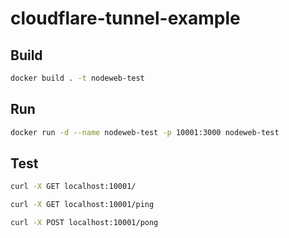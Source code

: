 # cloudflare-tunnel-example

## Build
``` bash
docker build . -t nodeweb-test
```
## Run
``` bash
docker run -d --name nodeweb-test -p 10001:3000 nodeweb-test
```
## Test
``` bash
curl -X GET localhost:10001/
```
``` bash
curl -X GET localhost:10001/ping
```
``` bash
curl -X POST localhost:10001/pong
```
